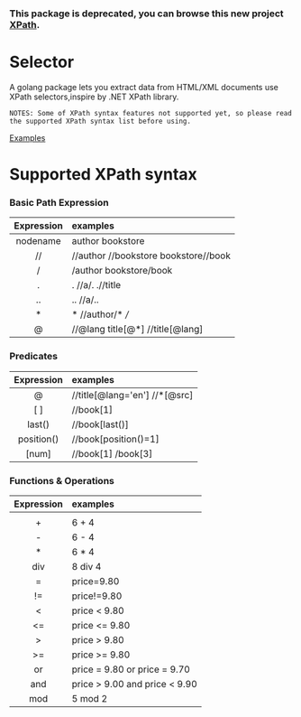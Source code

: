 ### This package is deprecated, you can browse this new project [XPath](https://github.com/antchfx/xpath).

Selector
======
A golang package lets you extract data from HTML/XML documents use XPath selectors,inspire by .NET XPath library.

`NOTES: Some of XPath syntax features not supported yet, so please read the supported XPath syntax list before using.` 

[Examples](https://github.com/zhengchun/selector/blob/master/main/main.go)

Supported XPath syntax
======
### Basic Path Expression

| Expression     | examples                                 |
| :-------------:| :------------------------                |
| nodename       | author bookstore                         |
| //             | //author //bookstore bookstore//book  	|
| /              | /author bookstore/book   	            |
| .              | . //a/. .//title                         |
| ..             | ..  //a/..                               |
| *              | * //author/* */*                         |
| @              | //@lang title[@*]  //title[@lang]        |

### Predicates

| Expression     | examples                                 |
| :-------------:| :------------------------                |
| @              | //title[@lang='en']  //*[@src]           |
| [ ]            | //book[1]                                |
| last()         | //book[last()]                           | 
| position()     | //book[position()=1]                     |
| [num]          | //book[1]  /book[3]                      |


### Functions & Operations
| Expression     | examples                                 |
| :-------------:| :------------------------                |
| |              | //node | //node                          |
| +              | 6 + 4                                    |
| -              | 6 - 4                                    |
| *              | 6 * 4                                    |
| div            | 8 div 4                                  |
| =              | price=9.80                               |
| !=             | price!=9.80                              |
| <              | price < 9.80                             |
| <=             | price <= 9.80                            |
| >              | price > 9.80                             |
| >=             | price >= 9.80                            |
| or             | price = 9.80 or price = 9.70             |
| and            | price > 9.00 and price < 9.90            |
| mod            | 5 mod 2                                  |
